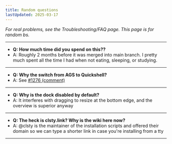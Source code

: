 ```yaml
---
title: Random questions
lastUpdated: 2025-03-17
---
```


_For real problems, see the Troubleshooting/FAQ page. This page is for random bs._

---
- **Q: How much time did you spend on this??**
- A: Roughly 2 months before it was merged into main branch. I pretty much spent all the time I had when not eating, sleeping, or studying.
---
- **Q: Why the switch from AGS to Quickshell?**
- A: See [#1276 (comment)](https://github.com/end-4/dots-hyprland/pull/1276#issuecomment-2860016485)
---
- **Q: Why is the dock disabled by default?**
- A: It interferes with dragging to resize at the bottom edge, and the overview is superior anyway
---
- **Q: The heck is clsty.link? Why is the wiki here now?**
- A: @clsty is the maintainer of the installation scripts and offered their domain so we can type a shorter link in case you're installing from a tty
---


